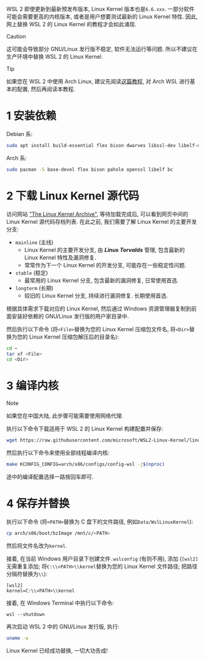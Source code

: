 WSL 2 即使更新到最新预发布版本, Linux Kernel 版本也是`6.6.xxx`. 一部分软件可能会需要更高的内核版本, 或者是用户想要测试最新的 Linux Kernel 特性. 因此, 网上替换 WSL 2 的 Linux Kernel 的教程才会如此涌现.

> [!CAUTION]
> 这可能会导致部分 GNU/Linux 发行版不稳定, 软件无法运行等问题. 所以不建议在生产环境中替换 WSL 2 的 Linux Kernel.

> [!TIP]
> 如果您在 WSL 2 中使用 Arch Linux, 建议先阅读[这篇教程](https://MaxLHy0424.github.io/post/2.html), 对 Arch WSL 进行基本的配置, 然后再阅读本教程.

# 1 安装依赖

Debian 系:

```bash
sudo apt install build-essential flex bison dwarves libssl-dev libelf-dev
```

Arch 系:

```bash
sudo pacman -S base-devel flex bison pahole openssl libelf bc
```

# 2 下载 Linux Kernel 源代码

访问网站 ["The Linux Kernel Archive"](https://kernel.org), 等待加载完成后, 可以看到网页中间的 Linux Kernel 源代码存档列表. 在此之前, 我们需要了解 Linux Kernel 的主要开发分支:

- `mainline` (主线)
    - Linux Kernel 的主要开发分支, 由 ***Linus Torvalds*** 管理, 包含最新的 Linux Kernel 特性及漏洞修复.
    - 常常作为下一个 Linux Kernel 的开发分支, 可能存在一些稳定性问题.
- `stable` (稳定)
    - 最常用的 Linux Kernel 分支, 包含最新的漏洞修复, 日常使用首选.
- `longterm` (长期)
    - 较旧的 Linux Kernel 分支, 持续进行漏洞修复. 长期使用首选.

根据具体需求下载对应的 Linux Kernel, 然后通过 Windows 资源管理器复制到前面安装好依赖的 GNU/Linux 发行版的用户家目录中.

然后执行以下命令 (将`<File>`替换为您的 Linux Kernel 压缩包文件名, 将`<Dir>`替换为您的 Linux Kernel 压缩包解压后的目录名):

```bash
cd ~
tar xf <File>
cd <Dir>
```

# 3 编译内核

> [!NOTE]
> 如果您在中国大陆, 此步骤可能需要使用网络代理.

执行以下命令下载适用于 WSL 2 的 Linux Kernel 构建配置并保存:

```bash
wget https://raw.githubusercontent.com/microsoft/WSL2-Linux-Kernel/linux-msft-wsl-6.1.y/arch/x86/configs/config-wsl -O arch/x86/configs/config-wsl
```

然后执行以下命令来使用全部线程编译内核:

```bash
make KCONFIG_CONFIG=arch/x86/configs/config-wsl -j$(nproc)
```

途中的编译配置选择一路按回车即可.

# 4 保存并替换

执行以下命令 (将`<PATH>`替换为 C 盘下的文件路径, 例如`Data/WslLinuxKernel`):

```bash
cp arch/x86/boot/bzImage /mnt/c/<PATH>
```

然后将文件名改为`kernel`.

接着, 在当前 Windows 用户目录下创建文件`.wslconfig` (有则不用), 添加 (`[wsl2]`无需重复添加; 将`C:\\<PATH>\\kernel`替换为您的 Linux Kernel 文件路径; 把路径分隔符替换为`\\`):

```
[wsl2]
kernel=C:\\<PATH>\\kernel 
```

接着, 在 Windows Terminal 中执行以下命令:

```Batch
wsl --shutdown
```

再次启动 WSL 2 中的 GNU/Linux 发行版, 执行:

```bash
uname -a
```

Linux Kernel 已经成功替换, 一切大功告成!
